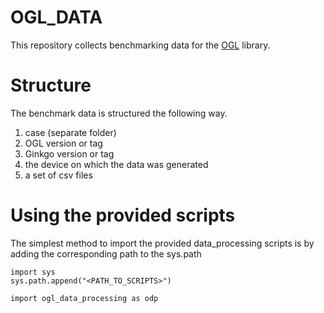 # OGL_DATA

This repository collects benchmarking data for the [OGL](https://github.com/greole/OGL) library.

# Structure

The benchmark data is structured the following way.

1. case (separate folder)
2. OGL version or tag
3. Ginkgo version or tag
3. the device on which the data was generated
4. a set of csv files

# Using the provided scripts
The simplest method to import the provided data_processing scripts is by adding the corresponding path to the sys.path
~~~
import sys
sys.path.append("<PATH_TO_SCRIPTS>")

import ogl_data_processing as odp
~~~
